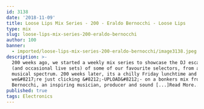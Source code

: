 ```yaml
---
id: 3138
date: '2018-11-09'
title: Loose Lips Mix Series - 200 - Eraldo Bernocchi - Loose Lips
type: mix
slug: loose-lips-mix-series-200-eraldo-bernocchi
author: 100
banner:
  - imported/loose-lips-mix-series-200-eraldo-bernocchi/image3138.jpeg
description: >-
  200 weeks ago, we started a weekly mix series to showcase the DJ escapades
  (and occasional live sets) of some of our favourite selectors, from across the
  musical spectrum. 200 weeks later, its a chilly Friday lunchtime and
  we&#8217;re just clicking &#8212;-UPLOAD&#8212;- on a bonkers mix from Eraldo
  Bernocchi, an inspiring musician, producer and sound [...]Read More...
published: true
tags: Electronics
---
```

